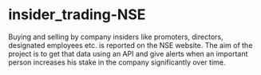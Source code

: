 # insider_trading-NSE
Buying and selling by company insiders like promoters, directors, designated employees etc. is reported on the NSE website. The aim of the project is to get that data using an API and give alerts when an important person increases his stake in the company significantly over time.
